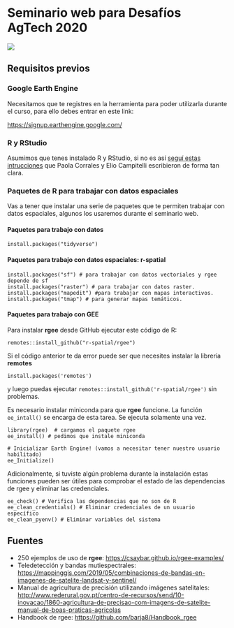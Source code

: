# Seminario web para Desafíos AgTech 2020

![](https://github.com/yabellini/curso_rgee/blob/main/flyer_seminario_2020.jpg)

## Requisitos previos

### Google Earth Engine
Necesitamos que te registres en la herramienta para poder utilizarla durante el curso, para ello debes entrar en este link:

https://signup.earthengine.google.com/

### R y RStudio

Asumimos que tenes instalado R y RStudio, si no es así [seguí estas intrucciones](https://paocorrales.github.io/deExcelaR/instalacion.html) que Paola Corrales y Elio Campitelli escribieron de forma tan clara.

### Paquetes de R para trabajar con datos espaciales

Vas a tener que instalar una serie de paquetes que te permiten trabajar con datos espaciales, algunos los usaremos durante el seminario web.

#### Paquetes para trabajo con datos
`install.packages("tidyverse")`

#### Paquetes para trabajo con datos espaciales: r-spatial

```{r}
install.packages("sf") # para trabajar con datos vectoriales y rgee depende de sf
install.packages("raster") # para trabajar con datos raster.
install.packages("mapedit") #para trabajar con mapas interactivos.
install.packages("tmap") # para generar mapas temáticos.
```

#### Paquetes para trabajo con GEE

Para instalar **rgee** desde GitHub ejecutar este código de R:

`remotes::install_github("r-spatial/rgee")`

Si el código anterior te da error puede ser que necesites instalar la librería **remotes**

`install.packages('remotes')`

y luego puedas ejecutar `remotes::install_github('r-spatial/rgee')` sin problemas.

Es necesario instalar miniconda para que **rgee** funcione. La función `ee_intall()` se encarga de esta tarea.  Se ejecuta solamente una vez.

```{r}
library(rgee)  # cargamos el paquete rgee
ee_install() # pedimos que instale miniconda

# Inicializar Earth Engine! (vamos a necesitar tener nuestro usuario habilitado)
ee_Initialize()
```

Adicionalmente, si tuviste algún problema durante la instalación estas funciones pueden ser útiles para comprobar el estado de las dependencias de rgee y eliminar las credenciales. 

```{r}
ee_check() # Verifica las dependencias que no son de R
ee_clean_credentials() # Eliminar credenciales de un usuario específico
ee_clean_pyenv() # Eliminar variables del sistema
```

## Fuentes

* 250 ejemplos de uso de **rgee**: https://csaybar.github.io/rgee-examples/
* Teledetección y bandas mutiespectrales: https://mappinggis.com/2019/05/combinaciones-de-bandas-en-imagenes-de-satelite-landsat-y-sentinel/
* Manual de agricultura de precisión utilizando imágenes satelitales: http://www.rederural.gov.pt/centro-de-recursos/send/10-inovacao/1860-agricultura-de-precisao-com-imagens-de-satelite-manual-de-boas-praticas-agricolas
* Handbook de rgee: https://github.com/barja8/Handbook_rgee

